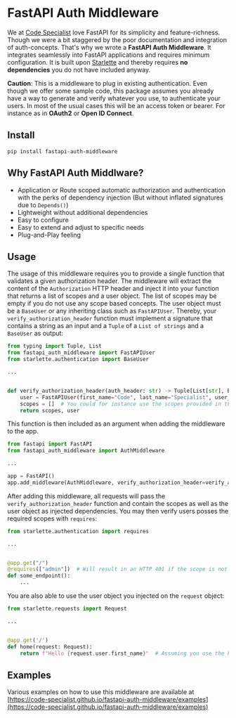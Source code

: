 # FastAPI Auth Middleware

We at [Code Specialist](https://code-specialist.com) love FastAPI for its simplicity and feature-richness. Though we were a bit staggered by the poor documentation and integration
of auth-concepts. That's why we wrote a **FastAPI Auth Middleware**. It integrates seamlessly into FastAPI applications and requires minimum configuration. It is built
upon [Starlette](https://www.starlette.io/) and thereby requires **no dependencies** you do not have included anyway.

**Caution**: This is a middleware to plug in existing authentication. Even though we offer some sample code, this package assumes you already have a way to generate and verify
whatever you use, to authenticate your users. In most of the usual cases this will be an access token or bearer. For instance as in **OAuth2** or **Open ID Connect**.

## Install

```shell
pip install fastapi-auth-middleware
```

## Why FastAPI Auth Middlware?

- Application or Route scoped automatic authorization and authentication with the perks of dependency injection (But without inflated signatures due to `Depends()`)
- Lightweight without additional dependencies
- Easy to configure
- Easy to extend and adjust to specific needs
- Plug-and-Play feeling

## Usage

The usage of this middleware requires you to provide a single function that validates a given authorization header. The middleware will extract the content of the `Authorization`
HTTP header and inject it into your function that returns a list of scopes and a user object. The list of scopes may be empty if you do not use any scope based concepts. The user
object must be a `BaseUser` or any inheriting class such as `FastAPIUser`. Thereby, your `verify_authorization_header` function must implement a signature that contains a string as
an input and a `Tuple` of a `List of strings` and a `BaseUser` as output:

```python
from typing import Tuple, List
from fastapi_auth_middleware import FastAPIUser
from starlette.authentication import BaseUser

...


def verify_authorization_header(auth_header: str) -> Tuple[List[str], BaseUser]:
    user = FastAPIUser(first_name="Code", last_name="Specialist", user_id=1)  # Usually you would decode the JWT here and verify its signature to extract the 'sub'
    scopes = []  # You could for instance use the scopes provided in the JWT or request them by looking up the scopes with the 'sub' somewhere
    return scopes, user
```

This function is then included as an argument when adding the middleware to the app.

```python
from fastapi import FastAPI
from fastapi_auth_middleware import AuthMiddleware

...

app = FastAPI()
app.add_middleware(AuthMiddleware, verify_authorization_header=verify_authorization_header)
```

After adding this middleware, all requests will pass the `verify_authorization_header` function and contain the scopes as well as the user object as injected dependencies. You may
then verify users posses the required scopes with `requires`:

```python
from starlette.authentication import requires

...


@app.get("/")
@requires(["admin"])  # Will result in an HTTP 401 if the scope is not matched
def some_endpoint():
    ...
```

You are also able to use the user object you injected on the `request` object:

```python
from starlette.requests import Request

...


@app.get('/')
def home(request: Request):
    return f"Hello {request.user.first_name}"  # Assuming you use the FastAPIUser object
```

## Examples

Various examples on how to use this middleware are available
at [https://code-specialist.github.io/fastapi-auth-middleware/examples](https://code-specialist.github.io/fastapi-auth-middleware/examples)